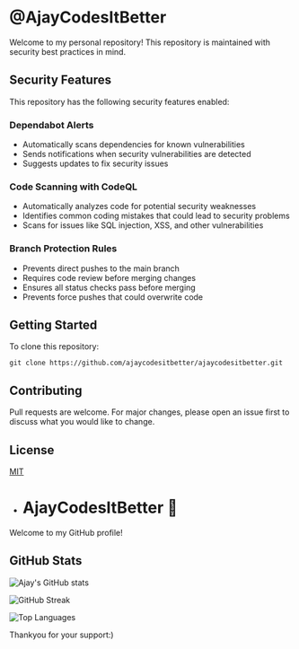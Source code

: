 # @AjayCodesItBetter

Welcome to my personal repository! This repository is maintained with security best practices in mind.

## Security Features

This repository has the following security features enabled:

### Dependabot Alerts
- Automatically scans dependencies for known vulnerabilities
- Sends notifications when security vulnerabilities are detected
- Suggests updates to fix security issues

### Code Scanning with CodeQL
- Automatically analyzes code for potential security weaknesses
- Identifies common coding mistakes that could lead to security problems
- Scans for issues like SQL injection, XSS, and other vulnerabilities

### Branch Protection Rules
- Prevents direct pushes to the main branch
- Requires code review before merging changes
- Ensures all status checks pass before merging
- Prevents force pushes that could overwrite code

## Getting Started

To clone this repository:
```
git clone https://github.com/ajaycodesitbetter/ajaycodesitbetter.git
```

## Contributing

Pull requests are welcome. For major changes, please open an issue first to discuss what you would like to change.

## License

[MIT](https://choosealicense.com/licenses/mit/)
- # AjayCodesItBetter 👋

Welcome to my GitHub profile!

## GitHub Stats

![Ajay's GitHub stats](https://github-readme-stats.vercel.app/api?username=ajaycodesitbetter&show_icons=true&theme=radical)

![GitHub Streak](https://github-readme-streak-stats.herokuapp.com/?user=ajaycodesitbetter&theme=radical)

![Top Languages](https://github-readme-stats.vercel.app/api/top-langs/?username=ajaycodesitbetter&layout=compact&theme=radical)


Thankyou for your support:)


